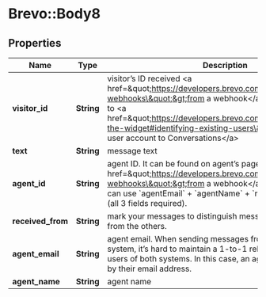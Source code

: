 # Brevo::Body8

## Properties
Name | Type | Description | Notes
------------ | ------------- | ------------- | -------------
**visitor_id** | **String** | visitor’s ID received &lt;a href&#x3D;\&quot;https://developers.brevo.com/docs/conversations-webhooks\&quot;&gt;from a webhook&lt;/a&gt; or generated by you to &lt;a href&#x3D;\&quot;https://developers.brevo.com/docs/customize-the-widget#identifying-existing-users\&quot;&gt;bind existing user account to Conversations&lt;/a&gt; | 
**text** | **String** | message text | 
**agent_id** | **String** | agent ID. It can be found on agent’s page or received &lt;a href&#x3D;\&quot;https://developers.brevo.com/docs/conversations-webhooks\&quot;&gt;from a webhook&lt;/a&gt;. Alternatively, you can use &#x60;agentEmail&#x60; + &#x60;agentName&#x60; + &#x60;receivedFrom&#x60; instead (all 3 fields required). | [optional] 
**received_from** | **String** | mark your messages to distinguish messages created by you from the others. | [optional] 
**agent_email** | **String** | agent email. When sending messages from a standalone system, it’s hard to maintain a 1-to-1 relationship between the users of both systems. In this case, an agent can be specified by their email address. | [optional] 
**agent_name** | **String** | agent name | [optional] 


